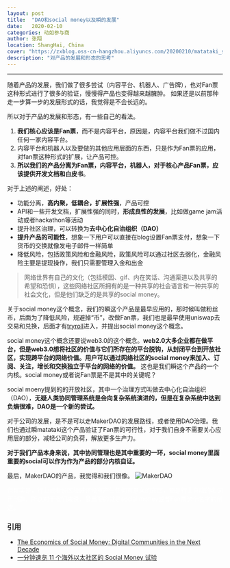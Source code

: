 ```yaml
---
layout: post
title:  "DAO和social money以及瞬的发展"
date:   2020-02-10
categories: 动如参与商
author: 张翔
location: ShangHai, China
cover: "https://zxblog.oss-cn-hangzhou.aliyuncs.com/20200210/matataki_screenshot.jpg"
description: "对产品的发展和形态的思考"
---
```

---

随着产品的发展，我们做了很多尝试（内容平台、机器人、广告牌），也对Fan票这种形式进行了很多的验证，慢慢得产品也变得越来越臃肿。
如果还是以前那种走一步算一步的发展形式的话，我觉得是不会长远的。

所以对于产品的发展和形态，有一些自己的看法。

1. **我们核心应该是Fan票**，而不是内容平台，原因是，内容平台我们做不过国内任何一家内容平台。
2. 内容平台和机器人以及要做的其他应用层面的东西，只是作为Fan票的应用，对fan票这种形式的扩展，让产品可控。
3. **所以我们的产品分离为Fan票，内容平台，机器人，对于核心产品Fan票，应该提供开发文档和白皮书**。

对于上述的阐述，好处：

- 功能分离，**高内聚，低耦合，扩展性强**，产品可控
- API和一些开发文档，扩展性强的同时，**形成良性的发展**，比如做game jam活动或者hackathon等活动
- 提升社区治理，可以转换为**去中心化自治组织（DAO）**
- **提升产品的可能性**，想象一下用户可以直接在blog设置Fan票支付，想象一下货币的交换就像发电子邮件一样简单
- 降低风险，包括政策风险和金融风险，政策风险可以通过社区去弱化，金融风险主要是提现操作，我们只需要管理入金和出金


> 网络世界有自己的文化（包括模因、gif、内在笑话、沟通渠道以及共享的希望和恐惧），这些网络社区所拥有的是一种共享的社会语言和一种共享的社会文化，但是他们缺乏的是共享的social money。

关于social money这个概念，我们的瞬这个产品是最早应用的，那时候叫做粉丝币，后面为了降低风险，规避掉“币”，改做Fan票，我们也是最早使用uniswap去交易和兑换，后面才有[tryroll](http://tryroll.com/)进入，并提出social money这个概念。

social money这个概念还要说web3.0的这个概念。**web2.0大多企业都在做平台，但是web3.0想将社区的价值与它们所存在的平台脱钩，从封闭平台到开放社区，实现跨平台的网络价值。用户可以通过网络社区的social money来加入、订阅、关注，增长和交换独立于平台的网络的价值。** 这也是我们瞬这个产品的一个内核。social money或者说Fan票是不是其中的关键呢？

social moeny提到的的开放社区，其中一个治理方式叫做去中心化自治组织（DAO），**无疑人类协同管理系统是会向复杂系统演进的，但是在复杂系统中达到负熵很难，DAO是一个新的尝试。**

对于公司的发展，是不是可以走MakerDAO的发展路线，或者使用DAO治理。我们也通过瞬matataki这个产品验证了Fan票的可行性，对于我们自身不需要关心应用层的部分，减轻公司的负荷，解放更多生产力。

**对于我们产品本身来说，其中协同管理也是其中重要的一环，social money里面重要的social可以作为作为产品的部分内核自证。**

最后，MakerDAO的产品，我觉得和我们很像。
![MakerDAO](https://zxblog.oss-cn-hangzhou.aliyuncs.com/20200210/makerdao.jpg)


<p style="color:white;">但现实是，行业或者说区块链还没有产生任何有意义的东西，都是行业自嗨的名词再创造，所以对于我们来说，最重要的就是social money或者Fan票这个名字的创造。</p>

### 引用
- [The Economics of Social Money: Digital Communities in the Next Decade](https://hackernoon.com/the-economics-of-social-money-digital-communities-in-the-next-decade-d179dd57a829)
- [一分钟速览 11 个海外以太社区的 Social Money 试验](https://www.chainnews.com/articles/779459734191.htm)